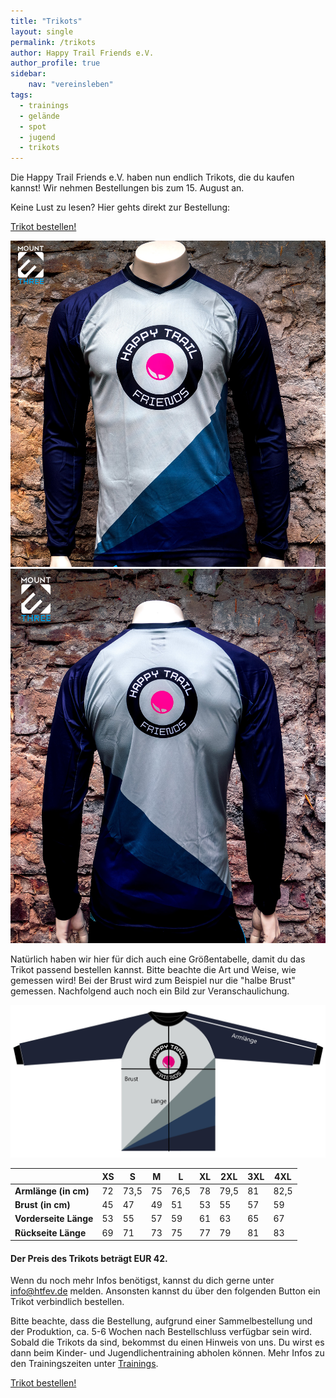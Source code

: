 ```yaml
---
title: "Trikots"
layout: single
permalink: /trikots
author: Happy Trail Friends e.V.
author_profile: true
sidebar:
    nav: "vereinsleben"
tags:
  - trainings
  - gelände
  - spot
  - jugend
  - trikots
---
```


Die Happy Trail Friends e.V. haben nun endlich Trikots, die du kaufen kannst!
Wir nehmen Bestellungen bis zum 15. August an.

Keine Lust zu lesen? Hier gehts direkt zur Bestellung:

<a href="https://trikots.htfev.de" class="btn btn--primary">Trikot bestellen!</a>

![](/assets/images/trikots/HTF_S_1.jpg)
![](/assets/images/trikots/HTF_S_2.jpg)

Natürlich haben wir hier für dich auch eine Größentabelle, damit du das Trikot passend bestellen kannst. Bitte beachte die Art und Weise, wie gemessen wird! Bei der Brust wird zum Beispiel nur die "halbe Brust" gemessen. Nachfolgend auch noch ein Bild zur Veranschaulichung.

![](/assets/images/trikots/masse.jpg)

| | XS | S | M | L | XL | 2XL | 3XL | 4XL |
| --- | --- | --- | --- | --- | --- | --- | --- | --- |
| **Armlänge (in cm)** | 72 | 73,5 | 75 | 76,5 | 78 | 79,5 | 81 | 82,5 |
| **Brust (in cm)** | 45 | 47 | 49 | 51 | 53 | 55 | 57 | 59 |
| **Vorderseite Länge** | 53 | 55 | 57 | 59 | 61 | 63 | 65 | 67 |
| **Rückseite Länge** | 69 | 71 | 73 | 75 | 77 | 79 | 81 | 83 |

#### Der Preis des Trikots beträgt **EUR 42**.

Wenn du noch mehr Infos benötigst, kannst du dich gerne unter info@htfev.de melden. Ansonsten kannst du über den folgenden Button ein Trikot verbindlich bestellen.

Bitte beachte, dass die Bestellung, aufgrund einer Sammelbestellung und der Produktion, ca. 5-6 Wochen nach Bestellschluss verfügbar sein wird. Sobald die Trikots da sind, bekommst du einen Hinweis von uns. Du wirst es dann beim Kinder- und Jugendlichentraining abholen können. Mehr Infos zu den Trainingszeiten unter [Trainings](/trainings).

<a href="https://trikots.htfev.de" class="btn btn--primary">Trikot bestellen!</a>
